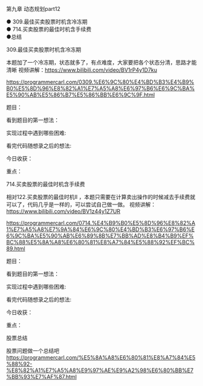第九章 动态规划part12

● 309.最佳买卖股票时机含冷冻期  
● 714.买卖股票的最佳时机含手续费  
●总结

 309.最佳买卖股票时机含冷冻期 

本题加了一个冷冻期，状态就多了，有点难度，大家要把各个状态分清，思路才能清晰 
视频讲解：https://www.bilibili.com/video/BV1rP4y1D7ku

https://programmercarl.com/0309.%E6%9C%80%E4%BD%B3%E4%B9%B0%E5%8D%96%E8%82%A1%E7%A5%A8%E6%97%B6%E6%9C%BA%E5%90%AB%E5%86%B7%E5%86%BB%E6%9C%9F.html  

题目：

看到题目的第一想法：

实现过程中遇到哪些困难: 

看完代码随想录之后的想法:

今日收获：

重点：

 714.买卖股票的最佳时机含手续费  

相对122.买卖股票的最佳时机II ，本题只需要在计算卖出操作的时候减去手续费就可以了，代码几乎是一样的，可以尝试自己做一做。
视频讲解：https://www.bilibili.com/video/BV1z44y1Z7UR

https://programmercarl.com/0714.%E4%B9%B0%E5%8D%96%E8%82%A1%E7%A5%A8%E7%9A%84%E6%9C%80%E4%BD%B3%E6%97%B6%E6%9C%BA%E5%90%AB%E6%89%8B%E7%BB%AD%E8%B4%B9%EF%BC%88%E5%8A%A8%E6%80%81%E8%A7%84%E5%88%92%EF%BC%89.html

题目：

看到题目的第一想法：

实现过程中遇到哪些困难: 

看完代码随想录之后的想法:

今日收获：

重点：

 股票总结 

股票问题做一个总结吧
https://programmercarl.com/%E5%8A%A8%E6%80%81%E8%A7%84%E5%88%92-%E8%82%A1%E7%A5%A8%E9%97%AE%E9%A2%98%E6%80%BB%E7%BB%93%E7%AF%87.html  
